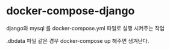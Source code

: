 # docker-compose-django

django와 mysql 를 docker-compose.yml 파일로 실행 시켜주는 작업

.dbdata 파일 같은 경우 
docker-compose up 
해주면 생겨난다. 


